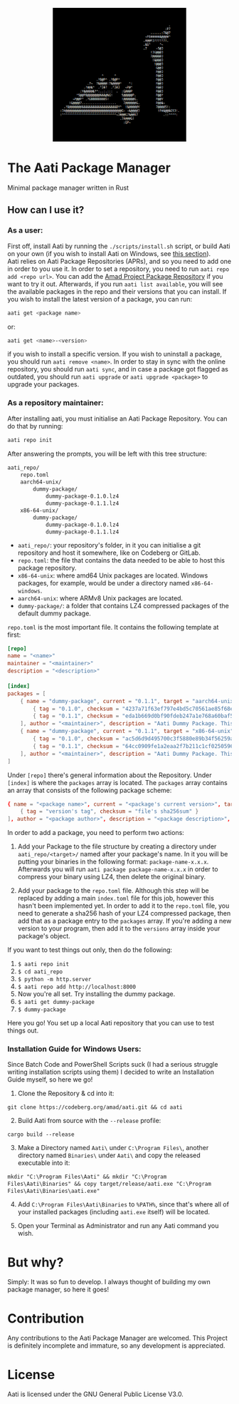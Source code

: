 <p align="center">
    <img src="art/aati.png" alt="Aati Andalusian Calligraphy in ASCII" width="300" />
</p>

# The Aati Package Manager
Minimal package manager written in Rust

## How can I use it?

### As a user:

First off, install Aati by running the `./scripts/install.sh` script, or build Aati on your own (if you wish to install Aati on Windows, see [this section](#installation-guide-for-windows-users)).  
Aati relies on Aati Package Repositories (APRs), and so you need to add one in order to you use it. In order to set a repository, you need to run `aati repo add <repo url>`. You can add the [Amad Project Package Repository](https://codeberg.org/amad/repo/raw/branch/stable) if you want to try it out. Afterwards, if you run `aati list available`, you will see the available packages in the repo and their versions that you can install. If you wish to install the latest version of a package, you can run:

```bash
aati get <package name>
```

or:

```bash
aati get <name>-<version>
```

if you wish to install a specific version. If you wish to uninstall a package, you should run `aati remove <name>`. In order to stay in sync with the online repository, you should run `aati sync`, and in case a package got flagged as outdated, you should run `aati upgrade` or `aati upgrade <package>` to upgrade your packages.

### As a repository maintainer:

After installing aati, you must initialise an Aati Package Repository. You can do that by running:

```bash
aati repo init
```

After answering the prompts, you will be left with this tree structure:

```
aati_repo/
    repo.toml
    aarch64-unix/
        dummy-package/
            dummy-package-0.1.0.lz4
            dummy-package-0.1.1.lz4
    x86-64-unix/
        dummy-package/
            dummy-package-0.1.0.lz4
            dummy-package-0.1.1.lz4
```

- `aati_repo/`: your repository's folder, in it you can initialise a git repository and host it somewhere, like on Codeberg or GitLab.
- `repo.toml`: the file that contains the data needed to be able to host this package repository.
- `x86-64-unix`: where amd64 Unix packages are located. Windows packages, for example, would be under a directory named `x86-64-windows`.
- `aarch64-unix`: where ARMv8 Unix packages are located.
- `dummy-package/`: a folder that contains LZ4 compressed packages of the default dummy package.

`repo.toml` is the most important file. It contains the following template at first:

```toml
[repo]
name = "<name>"
maintainer = "<maintainer>"
description = "<description>"

[index]
packages = [
    { name = "dummy-package", current = "0.1.1", target = "aarch64-unix", versions = [
        { tag = "0.1.0", checksum = "4237a71f63ef797e4bd5c70561ae85f68e66f84ae985704c14dd53fa9d81d7ac" },
        { tag = "0.1.1", checksum = "eda1b669d0bf90fdeb247a1e768a60baf56b9ba008a05c34859960be803d0ac4" },
    ], author = "<maintainer>", description = "Aati Dummy Package. This is a Package created as a template.", url = "https://codeberg.org/amad/aati" },
    { name = "dummy-package", current = "0.1.1", target = "x86-64-unix", versions = [
        { tag = "0.1.0", checksum = "ac5d6d9d495700c3f5880e89b34f56259a888b9ef671a76fc43410a1712acf95" },
        { tag = "0.1.1", checksum = "64cc0909fe1a2eaa2f7b211c1cf0250596d2c20b225c0c86507f01db9032913a" },
    ], author = "<maintainer>", description = "Aati Dummy Package. This is a Package created as a template.", url = "https://codeberg.org/amad/aati" }
]
```

Under `[repo]` there's general information about the Repository. Under `[index]` is where the `packages` array is located. The `packages` array contains an array that consists of the following package scheme:
```toml
{ name = "<package name>", current = "<package's current version>", target = "<target architecture>-<target family>", versions = [
    { tag = "version's tag", checksum = "file's sha256sum" }
], author = "<package author>", description = "<package description>", url = "<package url>" }
```

In order to add a package, you need to perform two actions:
1. Add your Package to the file structure by creating a directory under `aati_repo/<target>/` named after your package's name. In it you will be putting your binaries in the following format: `package-name-x.x.x`. Afterwards you will run `aati package package-name-x.x.x` in order to compress your binary using LZ4, then delete the original binary.

2. Add your package to the `repo.toml` file. Although this step will be replaced by adding a main `index.toml` file for this job, however this hasn't been implemented yet. In order to add it to the `repo.toml` file, you need to generate a sha256 hash of your LZ4 compressed package, then add that as a package entry to the `packages` array. If you're adding a new version to your program, then add it to the `versions` array inside your package's object.

If you want to test things out only, then do the following:
1. `$ aati repo init`
2. `$ cd aati_repo`
3. `$ python -m http.server`
4. `$ aati repo add http://localhost:8000`
5. Now you're all set. Try installing the dummy package.
6. `$ aati get dummy-package`
7. `$ dummy-package`

Here you go! You set up a local Aati repository that you can use to test things out.

### Installation Guide for Windows Users:

Since Batch Code and PowerShell Scripts suck (I had a serious struggle writing installation scripts using them) I decided to write an Installation Guide myself, so here we go!

1. Clone the Repository & cd into it:

```batch
git clone https://codeberg.org/amad/aati.git && cd aati
```

2. Build Aati from source with the `--release` profile:

```batch
cargo build --release
```

3. Make a Directory named `Aati\` under `C:\Program Files\`, another directory named `Binaries\` under `Aati\` and copy the released executable into it:

```batch
mkdir "C:\Program Files\Aati" && mkdir "C:\Program Files\Aati\Binaries" && copy target/release/aati.exe "C:\Program Files\Aati\Binaries\aati.exe"
```

4. Add `C:\Program Files\Aati\Binaries` to `%PATH%`, since that's where all of your installed packages (including `aati.exe` itself) will be located.

5. Open your Terminal as Administrator and run any Aati command you wish.

# But why?

Simply: It was so fun to develop. I always thought of building my own package manager, so here it goes!

# Contribution

Any contributions to the Aati Package Manager are welcomed. This Project is definitely incomplete and immature, so any development is appreciated.

# License

Aati is licensed under the GNU General Public License V3.0.
